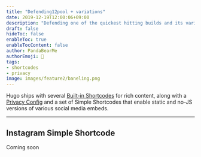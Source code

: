 ```yaml
---
title: "Defending12pool + variations"
date: 2019-12-19T12:00:06+09:00
description: "Defending one of the quickest hitting builds and its variations"
draft: false
hideToc: false
enableToc: true
enableTocContent: false
author: PandaBearMe
authorEmoji: 👺
tags: 
- shortcodes
- privacy
image: images/feature2/baneling.png
---
```


Hugo ships with several [Built-in Shortcodes](https://gohugo.io/content-management/shortcodes/#use-hugo-s-built-in-shortcodes) for rich content, along with a [Privacy Config](https://gohugo.io/about/hugo-and-gdpr/) and a set of Simple Shortcodes that enable static and no-JS versions of various social media embeds.
<!--more-->
---

## Instagram Simple Shortcode

Coming soon